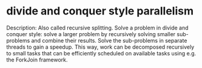 # divide and conquer style parallelism

Description: Also called recursive splitting. Solve a problem in divide and conquer style: solve a larger problem by recursively solving smaller sub-problems and combine their results. Solve the sub-problems in separate threads to gain a speedup. This way, work can be decomposed recursively to small tasks that can be efficiently scheduled on available tasks using e.g. the ForkJoin framework.